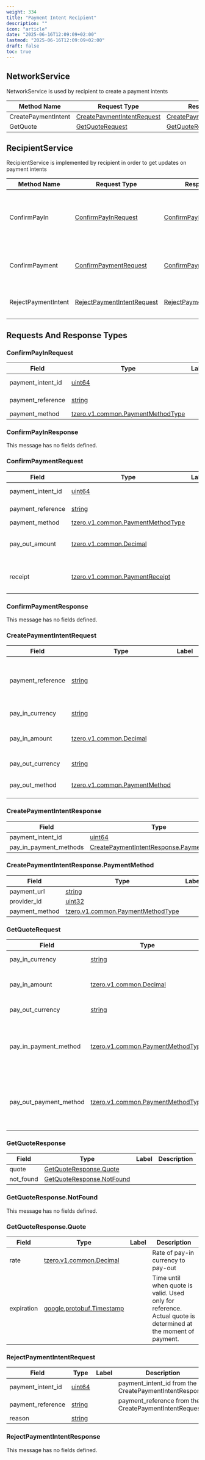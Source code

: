 ```yaml
---
weight: 334
title: "Payment Intent Recipient"
description: ""
icon: "article"
date: "2025-06-16T12:09:09+02:00"
lastmod: "2025-06-16T12:09:09+02:00"
draft: false
toc: true
---
```




<a name="tzero-v1-payment_intent-recipient-NetworkService"></a>

## NetworkService
NetworkService is used by recipient to create a payment intents

| Method Name | Request Type | Response Type | Description |
| ----------- | ------------ | ------------- | ------------|
| CreatePaymentIntent | [CreatePaymentIntentRequest](#tzero-v1-payment_intent-recipient-CreatePaymentIntentRequest) | [CreatePaymentIntentResponse](#tzero-v1-payment_intent-recipient-CreatePaymentIntentResponse) |  |
| GetQuote | [GetQuoteRequest](#tzero-v1-payment_intent-recipient-GetQuoteRequest) | [GetQuoteResponse](#tzero-v1-payment_intent-recipient-GetQuoteResponse) |  |


<a name="tzero-v1-payment_intent-recipient-RecipientService"></a>

## RecipientService
RecipientService is implemented by recipient in order to get updates on payment intents

| Method Name | Request Type | Response Type | Description |
| ----------- | ------------ | ------------- | ------------|
| ConfirmPayIn | [ConfirmPayInRequest](#tzero-v1-payment_intent-recipient-ConfirmPayInRequest) | [ConfirmPayInResponse](#tzero-v1-payment_intent-recipient-ConfirmPayInResponse) | notifies recipient that pay-in providers received payment from payer |
| ConfirmPayment | [ConfirmPaymentRequest](#tzero-v1-payment_intent-recipient-ConfirmPaymentRequest) | [ConfirmPaymentResponse](#tzero-v1-payment_intent-recipient-ConfirmPaymentResponse) | notifies recipient about successful payment |
| RejectPaymentIntent | [RejectPaymentIntentRequest](#tzero-v1-payment_intent-recipient-RejectPaymentIntentRequest) | [RejectPaymentIntentResponse](#tzero-v1-payment_intent-recipient-RejectPaymentIntentResponse) | notifies recipient about failed payment |

 <!-- end services -->


##  Requests And Response Types


<a name="tzero-v1-payment_intent-recipient-ConfirmPayInRequest"></a>

### ConfirmPayInRequest



| Field | Type | Label | Description |
| ----- | ---- | ----- | ----------- |
| payment_intent_id | [uint64](#uint64) |  | payment_intent_id from the CreatePaymentIntentResponse |
| payment_reference | [string](#string) |  | payment_reference from the CreatePaymentIntentRequest |
| payment_method | [tzero.v1.common.PaymentMethodType](#tzero-v1-common-PaymentMethodType) |  | pay-in payment method |







<a name="tzero-v1-payment_intent-recipient-ConfirmPayInResponse"></a>

### ConfirmPayInResponse



This message has no fields defined.






<a name="tzero-v1-payment_intent-recipient-ConfirmPaymentRequest"></a>

### ConfirmPaymentRequest



| Field | Type | Label | Description |
| ----- | ---- | ----- | ----------- |
| payment_intent_id | [uint64](#uint64) |  | payment_intent_id from the CreatePaymentIntentResponse |
| payment_reference | [string](#string) |  | payment_reference from the CreatePaymentIntentRequest |
| payment_method | [tzero.v1.common.PaymentMethodType](#tzero-v1-common-PaymentMethodType) |  | pay-in payment method |
| pay_out_amount | [tzero.v1.common.Decimal](#tzero-v1-common-Decimal) |  | amount which will be paid out denominated in pay_out_currency of the payment intent |
| receipt | [tzero.v1.common.PaymentReceipt](#tzero-v1-common-PaymentReceipt) |  | Payment receipt might contain metadata about payment recognizable by pay-in provider. |







<a name="tzero-v1-payment_intent-recipient-ConfirmPaymentResponse"></a>

### ConfirmPaymentResponse



This message has no fields defined.






<a name="tzero-v1-payment_intent-recipient-CreatePaymentIntentRequest"></a>

### CreatePaymentIntentRequest



| Field | Type | Label | Description |
| ----- | ---- | ----- | ----------- |
| payment_reference | [string](#string) |  | Idempotency Key payment reference to identify payment by client. |
| pay_in_currency | [string](#string) |  | Pay-in currency |
| pay_in_amount | [tzero.v1.common.Decimal](#tzero-v1-common-Decimal) |  | Amount denominated in the pay-in currency |
| pay_out_currency | [string](#string) |  | Payout currency |
| pay_out_method | [tzero.v1.common.PaymentMethod](#tzero-v1-common-PaymentMethod) |  | Payout payment method |







<a name="tzero-v1-payment_intent-recipient-CreatePaymentIntentResponse"></a>

### CreatePaymentIntentResponse



| Field | Type | Label | Description |
| ----- | ---- | ----- | ----------- |
| payment_intent_id | [uint64](#uint64) |  |  |
| pay_in_payment_methods | [CreatePaymentIntentResponse.PaymentMethod](#tzero-v1-payment_intent-recipient-CreatePaymentIntentResponse-PaymentMethod) | repeated |  |







<a name="tzero-v1-payment_intent-recipient-CreatePaymentIntentResponse-PaymentMethod"></a>

### CreatePaymentIntentResponse.PaymentMethod



| Field | Type | Label | Description |
| ----- | ---- | ----- | ----------- |
| payment_url | [string](#string) |  |  |
| provider_id | [uint32](#uint32) |  |  |
| payment_method | [tzero.v1.common.PaymentMethodType](#tzero-v1-common-PaymentMethodType) |  |  |







<a name="tzero-v1-payment_intent-recipient-GetQuoteRequest"></a>

### GetQuoteRequest



| Field | Type | Label | Description |
| ----- | ---- | ----- | ----------- |
| pay_in_currency | [string](#string) |  | Pay-in currency |
| pay_in_amount | [tzero.v1.common.Decimal](#tzero-v1-common-Decimal) |  | Amount denominated in the pay-in currency |
| pay_out_currency | [string](#string) |  | Payout currency |
| pay_in_payment_method | [tzero.v1.common.PaymentMethodType](#tzero-v1-common-PaymentMethodType) |  | payment method to use for the pay-in, e.g. bank transfer, card, etc. |
| pay_out_payment_method | [tzero.v1.common.PaymentMethodType](#tzero-v1-common-PaymentMethodType) |  | payment method to use for the pay-out, e.g. bank transfer, card, etc. |







<a name="tzero-v1-payment_intent-recipient-GetQuoteResponse"></a>

### GetQuoteResponse



| Field | Type | Label | Description |
| ----- | ---- | ----- | ----------- |
| quote | [GetQuoteResponse.Quote](#tzero-v1-payment_intent-recipient-GetQuoteResponse-Quote) |  |  |
| not_found | [GetQuoteResponse.NotFound](#tzero-v1-payment_intent-recipient-GetQuoteResponse-NotFound) |  |  |







<a name="tzero-v1-payment_intent-recipient-GetQuoteResponse-NotFound"></a>

### GetQuoteResponse.NotFound



This message has no fields defined.






<a name="tzero-v1-payment_intent-recipient-GetQuoteResponse-Quote"></a>

### GetQuoteResponse.Quote



| Field | Type | Label | Description |
| ----- | ---- | ----- | ----------- |
| rate | [tzero.v1.common.Decimal](#tzero-v1-common-Decimal) |  | Rate of pay-in currency to pay-out |
| expiration | [google.protobuf.Timestamp](#google-protobuf-Timestamp) |  | Time until when quote is valid. Used only for reference. Actual quote is determined at the moment of payment. |







<a name="tzero-v1-payment_intent-recipient-RejectPaymentIntentRequest"></a>

### RejectPaymentIntentRequest



| Field | Type | Label | Description |
| ----- | ---- | ----- | ----------- |
| payment_intent_id | [uint64](#uint64) |  | payment_intent_id from the CreatePaymentIntentResponse |
| payment_reference | [string](#string) |  | payment_reference from the CreatePaymentIntentRequest |
| reason | [string](#string) |  |  |







<a name="tzero-v1-payment_intent-recipient-RejectPaymentIntentResponse"></a>

### RejectPaymentIntentResponse



This message has no fields defined.





 <!-- end messages -->

 <!-- end enums -->


